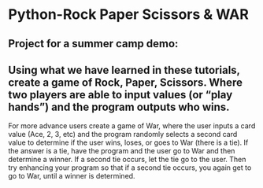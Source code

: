 # Python-Rock Paper Scissors & WAR
Project for a summer camp demo: 
-------------------------------
Using what we have learned in these tutorials, create a game of Rock, Paper, Scissors.
Where two players are able to input values (or “play hands”) and the program outputs who wins.
-------------------------------
For more advance users create a game of War, where the user inputs a card value (Ace, 2, 3, etc) and the program randomly selects a second card value to determine if the user wins, loses, or goes to War (there is a tie). If the answer is a tie, have the program and the user go to War and then determine a winner. If a second tie occurs, let the tie go to the user. Then try enhancing your program so that if a second tie occurs, you again get to go to War, until a winner is determined.

